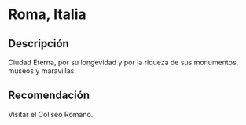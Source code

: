# Roma, Italia

## Descripción
Ciudad Eterna, por su longevidad y por la riqueza de sus monumentos, museos y maravillas.

## Recomendación
Visitar el Coliseo Romano.